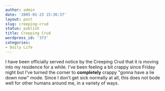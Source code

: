 ```yaml
---
author: admin
date: '2005-01-23 15:36:37'
layout: post
slug: creeping-crud
status: publish
title: Creeping Crud
wordpress_id: '373'
categories:
- Daily Life
---
```


I have been officially served notice by the Creeping Crud that it is
moving into my residence for a while. I've been feeling a bit crappy
since Friday night but I've turned the corner to **completely** crappy
"gonna have a lie down now" mode. Since I don't get sick normally at
all, this does not bode well for other humans around me, in a variety of
ways.
